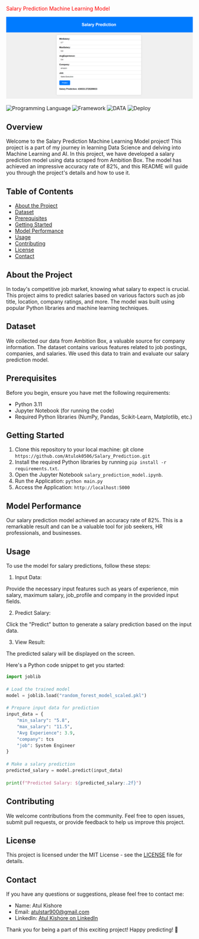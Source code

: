 <font color="red">Salary Prediction Machine Learning Model</font>

![Salary Prediction](https://github.com/Atulok0506/Salary_Prediction/blob/main/Screenshot_Model.png)

![Programming Language](https://img.shields.io/badge/Python-3.10-orange)
![Framework](https://img.shields.io/badge/Framework-Flask-red)
![DATA](https://img.shields.io/badge/Ambitionbox-fcba03)
![Deploy](https://img.shields.io/badge/AWS-fcba03)

## Overview

Welcome to the Salary Prediction Machine Learning Model project! This project is a part of my journey in learning Data Science and delving into Machine Learning and AI. In this project, we have developed a salary prediction model using data scraped from Ambition Box. The model has achieved an impressive accuracy rate of 82%, and this README will guide you through the project's details and how to use it.

## Table of Contents

- [About the Project](#about-the-project)
- [Dataset](#dataset)
- [Prerequisites](#prerequisites)
- [Getting Started](#getting-started)
- [Model Performance](#model-performance)
- [Usage](#usage)
- [Contributing](#contributing)
- [License](#license)
- [Contact](#contact)

## About the Project

In today's competitive job market, knowing what salary to expect is crucial. This project aims to predict salaries based on various factors such as job title, location, company ratings, and more. The model was built using popular Python libraries and machine learning techniques.

## Dataset

We collected our data from Ambition Box, a valuable source for company information. The dataset contains various features related to job postings, companies, and salaries. We used this data to train and evaluate our salary prediction model.

## Prerequisites

Before you begin, ensure you have met the following requirements:

- Python 3.11
- Jupyter Notebook (for running the code)
- Required Python libraries (NumPy, Pandas, Scikit-Learn, Matplotlib, etc.)

## Getting Started

1. Clone this repository to your local machine: git clone `https://github.com/Atulok0506/Salary_Prediction.git`
2. Install the required Python libraries by running `pip install -r requirements.txt`.
3. Open the Jupyter Notebook `salary_prediction_model.ipynb`.
4. Run the Application: `python main.py`
5.  Access the Application: `http://localhost:5000`

## Model Performance

Our salary prediction model achieved an accuracy rate of 82%. This is a remarkable result and can be a valuable tool for job seekers, HR professionals, and businesses.

## Usage

To use the model for salary predictions, follow these steps:

1. Input Data:

Provide the necessary input features such as years of experience, min salary, maximum salary, job_profile and company in the provided input fields.

2. Predict Salary:

Click the "Predict" button to generate a salary prediction based on the input data.

3. View Result:

The predicted salary will be displayed on the screen.

Here's a Python code snippet to get you started:

```python
import joblib

# Load the trained model
model = joblib.load("random_forest_model_scaled.pkl")

# Prepare input data for prediction
input_data = {
    "min_salary": "5.8",
    "max_salary": "11.5",
    "Avg Experience": 3.9,
    "company": tcs
    "job": System Engineer
}

# Make a salary prediction
predicted_salary = model.predict(input_data)

print(f"Predicted Salary: ${predicted_salary:.2f}")
```

## Contributing

We welcome contributions from the community. Feel free to open issues, submit pull requests, or provide feedback to help us improve this project.

## License

This project is licensed under the MIT License - see the [LICENSE](LICENSE) file for details.

## Contact

If you have any questions or suggestions, please feel free to contact me:

- Name: Atul Kishore
- Email: atulstar900@gmail.com
- LinkedIn: [Atul Kishore on LinkedIn](https://www.linkedin.com/in/atul-kishore-b16991179/)

Thank you for being a part of this exciting project! Happy predicting! 🚀
